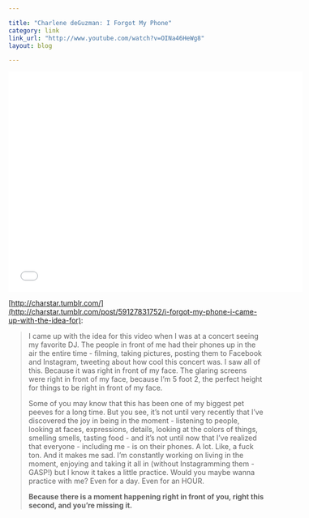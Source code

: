 ```yaml
---

title: "Charlene deGuzman: I Forgot My Phone"
category: link
link_url: "http://www.youtube.com/watch?v=OINa46HeWg8"
layout: blog

---
```


<iframe width="580" height="435" src="//www.youtube.com/embed/OINa46HeWg8" frameborder="0" allowfullscreen="allowfullscreen"> </iframe>

[http://charstar.tumblr.com/](http://charstar.tumblr.com/post/59127831752/i-forgot-my-phone-i-came-up-with-the-idea-for):

> I came up with the idea for this video when I was at a concert seeing my favorite DJ. The people in front of me had their phones up in the air the entire time - filming, taking pictures, posting them to Facebook and Instagram, tweeting about how cool this concert was. I saw all of this. Because it was right in front of my face. The glaring screens were right in front of my face, because I’m 5 foot 2, the perfect height for things to be right in front of my face.
>
> Some of you may know that this has been one of my biggest pet peeves for a long time. But you see, it’s not until very recently that I’ve discovered the joy in being in the moment - listening to people, looking at faces, expressions, details, looking at the colors of things, smelling smells, tasting food - and it’s not until now that I’ve realized that everyone - including me - is on their phones. A lot. Like, a fuck ton. And it makes me sad. I’m constantly working on living in the moment, enjoying and taking it all in (without Instagramming them - GASP!) but I know it takes a little practice. Would you maybe wanna practice with me? Even for a day. Even for an HOUR.
>
> **Because there is a moment happening right in front of you, right this second, and you’re missing it.**
